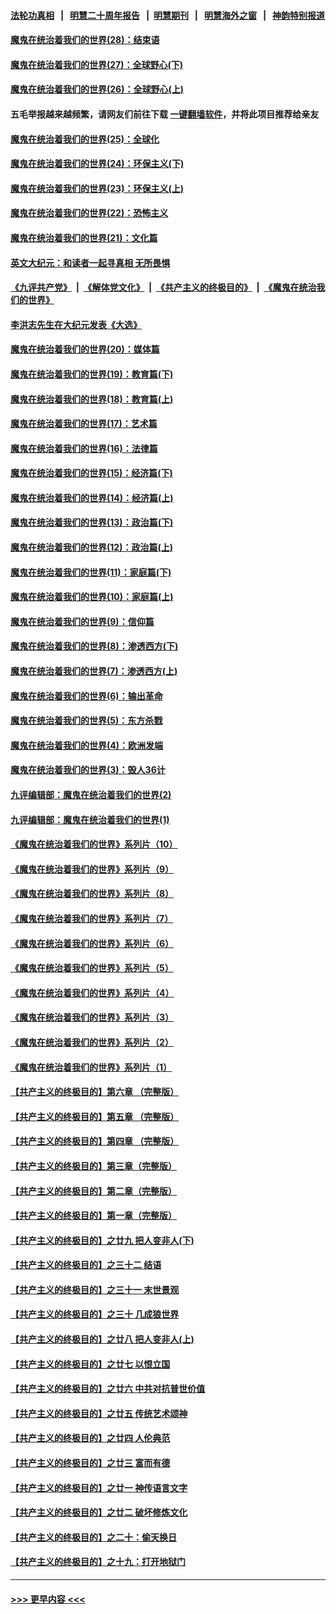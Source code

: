 #### [法轮功真相](https://github.com/gfw-breaker/truth/blob/master/README.md?t=0) &nbsp;&nbsp;|&nbsp;&nbsp; [明慧二十周年报告](https://github.com/gfw-breaker/mh-reports/blob/master/README.md?t=0) &nbsp;&nbsp;|&nbsp;&nbsp;[明慧期刊](https://github.com/gfw-breaker/mh-qikan) &nbsp;&nbsp;|&nbsp;&nbsp; [明慧海外之窗](https://github.com/gfw-breaker/mh-news/blob/master/README.md?t=0) &nbsp;&nbsp;|&nbsp;&nbsp; [神韵特别报道](https://github.com/gfw-breaker/mh-news/blob/master/shenyun.md?t=0)
#### [魔鬼在统治着我们的世界(28)：结束语](../pages/nsc422/n10936246.md?t=06300452) 
#### [魔鬼在统治着我们的世界(27)：全球野心(下)](../pages/nsc422/n10928319.md?t=06300452) 
#### [魔鬼在统治着我们的世界(26)：全球野心(上)](../pages/nsc422/n10900318.md?t=06300452) 
#### 五毛举报越来越频繁，请网友们前往下载 [一键翻墙软件](https://github.com/gfw-breaker/ssr-accounts)，并将此项目推荐给亲友
#### [魔鬼在统治着我们的世界(25)：全球化](../pages/nsc422/n10788205.md?t=06300452) 
#### [魔鬼在统治着我们的世界(24)：环保主义(下)](../pages/nsc422/n10695307.md?t=06300452) 
#### [魔鬼在统治着我们的世界(23)：环保主义(上)](../pages/nsc422/n10688613.md?t=06300452) 
#### [魔鬼在统治着我们的世界(22)：恐怖主义](../pages/nsc422/n10614727.md?t=06300452) 
#### [魔鬼在统治着我们的世界(21)：文化篇](../pages/nsc422/n10597706.md?t=06300452) 
#### [英文大纪元：和读者一起寻真相 无所畏惧](../pages/nsc422/n12542027.md?t=06300452) 
#### [《九评共产党》](https://github.com/begood0513/9ping.md/blob/master/README.md) &nbsp;|&nbsp; [《解体党文化》](../../../../jtdwh.md/blob/master/README.md)  &nbsp;|&nbsp; [《共产主义的终极目的》](../../../../gczydzjmd.md/blob/master/README.md) &nbsp;|&nbsp; [《魔鬼在统治我们的世界》](../../../../mgztzwmdsj.md/blob/master/README.md) 
#### [李洪志先生在大纪元发表《大选》](../pages/nsc422/n12534746.md?t=06300452) 
#### [魔鬼在统治着我们的世界(20)：媒体篇](../pages/nsc422/n10586579.md?t=06300452) 
#### [魔鬼在统治着我们的世界(19)：教育篇(下)](../pages/nsc422/n10564808.md?t=06300452) 
#### [魔鬼在统治着我们的世界(18)：教育篇(上)](../pages/nsc422/n10526970.md?t=06300452) 
#### [魔鬼在统治着我们的世界(17)：艺术篇](../pages/nsc422/n10499093.md?t=06300452) 
#### [魔鬼在统治着我们的世界(16)：法律篇](../pages/nsc422/n10485969.md?t=06300452) 
#### [魔鬼在统治着我们的世界(15)：经济篇(下)](../pages/nsc422/n10469975.md?t=06300452) 
#### [魔鬼在统治着我们的世界(14)：经济篇(上)](../pages/nsc422/n10457370.md?t=06300452) 
#### [魔鬼在统治着我们的世界(13)：政治篇(下)](../pages/nsc422/n10448270.md?t=06300452) 
#### [魔鬼在统治着我们的世界(12)：政治篇(上)](../pages/nsc422/n10444576.md?t=06300452) 
#### [魔鬼在统治着我们的世界(11)：家庭篇(下)](../pages/nsc422/n10440961.md?t=06300452) 
#### [魔鬼在统治着我们的世界(10)：家庭篇(上)](../pages/nsc422/n10435448.md?t=06300452) 
#### [魔鬼在统治着我们的世界(9)：信仰篇](../pages/nsc422/n10432159.md?t=06300452) 
#### [魔鬼在统治着我们的世界(8)：渗透西方(下)](../pages/nsc422/n10429603.md?t=06300452) 
#### [魔鬼在统治着我们的世界(7)：渗透西方(上)](../pages/nsc422/n10426013.md?t=06300452) 
#### [魔鬼在统治着我们的世界(6)：输出革命](../pages/nsc422/n10421536.md?t=06300452) 
#### [魔鬼在统治着我们的世界(5)：东方杀戮](../pages/nsc422/n10417707.md?t=06300452) 
#### [魔鬼在统治着我们的世界(4)：欧洲发端](../pages/nsc422/n10414890.md?t=06300452) 
#### [魔鬼在统治着我们的世界(3)：毁人36计](../pages/nsc422/n10411583.md?t=06300452) 
#### [九评编辑部：魔鬼在统治着我们的世界(2)](../pages/nsc422/n10410036.md?t=06300452) 
#### [九评编辑部：魔鬼在统治着我们的世界(1)](../pages/nsc422/n10406825.md?t=06300452) 
#### [《魔鬼在统治着我们的世界》系列片（10）](../pages/nsc422/n12292670.md?t=06300452) 
#### [《魔鬼在统治着我们的世界》系列片（9）](../pages/nsc422/n12290859.md?t=06300452) 
#### [《魔鬼在统治着我们的世界》系列片（8）](../pages/nsc422/n12287445.md?t=06300452) 
#### [《魔鬼在统治着我们的世界》系列片（7）](../pages/nsc422/n12283425.md?t=06300452) 
#### [《魔鬼在统治着我们的世界》系列片（6）](../pages/nsc422/n12282314.md?t=06300452) 
#### [《魔鬼在统治着我们的世界》系列片（5）](../pages/nsc422/n12281419.md?t=06300452) 
#### [《魔鬼在统治着我们的世界》系列片（4）](../pages/nsc422/n12274024.md?t=06300452) 
#### [《魔鬼在统治着我们的世界》系列片（3）](../pages/nsc422/n12271322.md?t=06300452) 
#### [《魔鬼在统治着我们的世界》系列片（2）](../pages/nsc422/n12269049.md?t=06300452) 
#### [《魔鬼在统治着我们的世界》系列片（1）](../pages/nsc422/n12267575.md?t=06300452) 
#### [【共产主义的终极目的】第六章 （完整版）](../pages/nsc422/n11428913.md?t=06300452) 
#### [【共产主义的终极目的】第五章 （完整版）](../pages/nsc422/n11428912.md?t=06300452) 
#### [【共产主义的终极目的】第四章 （完整版）](../pages/nsc422/n11428907.md?t=06300452) 
#### [【共产主义的终极目的】第三章（完整版）](../pages/nsc422/n11428848.md?t=06300452) 
#### [【共产主义的终极目的】第二章（完整版）](../pages/nsc422/n11428831.md?t=06300452) 
#### [【共产主义的终极目的】第一章（完整版）](../pages/nsc422/n11417651.md?t=06300452) 
#### [【共产主义的终极目的】之廿九 把人变非人(下)](../pages/nsc422/n11344140.md?t=06300452) 
#### [【共产主义的终极目的】之三十二 结语](../pages/nsc422/n11360535.md?t=06300452) 
#### [【共产主义的终极目的】之三十一 末世景观](../pages/nsc422/n11351129.md?t=06300452) 
#### [【共产主义的终极目的】之三十 几成狼世界](../pages/nsc422/n11348280.md?t=06300452) 
#### [【共产主义的终极目的】之廿八 把人变非人(上)](../pages/nsc422/n11340492.md?t=06300452) 
#### [【共产主义的终极目的】之廿七 以恨立国](../pages/nsc422/n11336944.md?t=06300452) 
#### [【共产主义的终极目的】之廿六 中共对抗普世价值](../pages/nsc422/n11324785.md?t=06300452) 
#### [【共产主义的终极目的】之廿五 传统艺术颂神](../pages/nsc422/n11296396.md?t=06300452) 
#### [【共产主义的终极目的】之廿四 人伦典范](../pages/nsc422/n11296397.md?t=06300452) 
#### [【共产主义的终极目的】之廿三 富而有德](../pages/nsc422/n11283598.md?t=06300452) 
#### [【共产主义的终极目的】之廿一 神传语言文字](../pages/nsc422/n11263265.md?t=06300452) 
#### [【共产主义的终极目的】之廿二 破坏修炼文化](../pages/nsc422/n11245728.md?t=06300452) 
#### [【共产主义的终极目的】之二十：偷天换日](../pages/nsc422/n11238846.md?t=06300452) 
#### [【共产主义的终极目的】之十九：打开地狱门](../pages/nsc422/n11206376.md?t=06300452) 

----
#### [ >>> 更早内容 <<< ](../indexes/nsc422-earlier.md)
